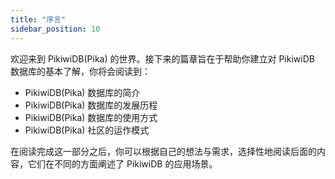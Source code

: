 ```yaml
---
title: "序言"
sidebar_position: 10
---
```


欢迎来到 PikiwiDB(Pika) 的世界。接下来的篇章旨在于帮助你建立对 PikiwiDB 数据库的基本了解，你将会阅读到：

+ PikiwiDB(Pika) 数据库的简介
+ PikiwiDB(Pika) 数据库的发展历程
+ PikiwiDB(Pika) 数据库的使用方式
+ PikiwiDB(Pika) 社区的运作模式

在阅读完成这一部分之后，你可以根据自己的想法与需求，选择性地阅读后面的内容，它们在不同的方面阐述了 PikiwiDB 的应用场景。
